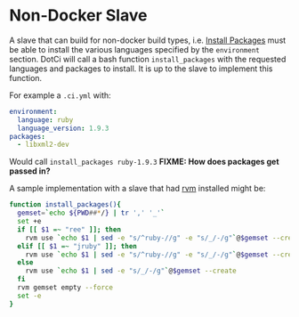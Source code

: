 # Non-Docker Slave

A slave that can build for non-docker build types, i.e. [Install
Packages](../usage/ci_yml/build_types/InstallPackages.md) must be able
to install the various languages specified by the `environment` section.
DotCi will call a bash function `install_packages` with the requested
languages and packages to install. It is up to the slave to implement
this function.

For example a `.ci.yml` with:
```yaml
environment:
  language: ruby
  language_version: 1.9.3
packages:
  - libxml2-dev
```
Would call `install_packages ruby-1.9.3`
**FIXME: How does packages get passed in?**

A sample implementation with a slave that had [rvm](https://rvm.io/)
installed might be:
```bash
function install_packages(){
  gemset=`echo ${PWD##*/} | tr ',' '_'`
  set +e
  if [[ $1 =~ "ree" ]]; then
    rvm use `echo $1 | sed -e "s/^ruby-//g" -e "s/_/-/g"`@$gemset --create
  elif [[ $1 =~ "jruby" ]]; then
    rvm use `echo $1 | sed -e "s/^ruby-//g" -e "s/_/-/g"`@$gemset --create
  else
    rvm use `echo $1 | sed -e "s/_/-/g"`@$gemset --create
  fi
  rvm gemset empty --force
  set -e
}
```
